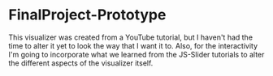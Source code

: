 # FinalProject-Prototype

This visualizer was created from a YouTube tutorial, but I haven't had the time to alter it yet to look the way that I want it to. Also, for the interactivity I'm going to incorporate what we learned from the JS-Slider tutorials to alter the different aspects of the visualizer itself.
